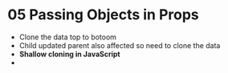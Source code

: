 # 05 Passing Objects in Props

- Clone the data top to botoom
- Child updated parent also affected so need to clone the data
- **Shallow cloning in JavaScript**
- 